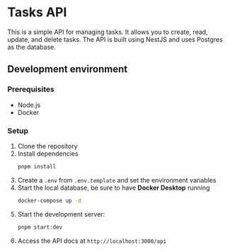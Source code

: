 # Tasks API

This is a simple API for managing tasks. It allows you to create, read, update, and delete tasks. The API is built using NestJS and uses Postgres as the database.

## Development environment

### Prerequisites

- Node.js
- Docker

### Setup

1. Clone the repository
2. Install dependencies
   ```bash
   pnpm install
   ```
3. Create a `.env` from `.env.template` and set the environment variables
4. Start the local database, be sure to have **Docker Desktop** running
   ```bash
   docker-compose up -d
   ```
5. Start the development server:
   ```bash
   pnpm start:dev
   ```
6. Access the API docs at `http://localhost:3000/api`

